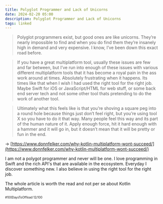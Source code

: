 ```yaml
---
title: Polyglot Programmer and Lack of Unicorns
date: 2024-02-20 05:00
description: Polyglot Programmer and Lack of Unicorns
tags: linked
---
```


> Polyglot programmers exist, but good ones are like unicorns. They’re nearly impossible to find and when you do find them they’re insanely high in demand and very expensive. I know, I’ve been down this exact road before.

> If you have a great multiplatform tool, usually these issues are few and far between, but I’ve run into enough of these issues with various different multiplatform tools that it has become a royal pain in the ass work around at times. Absolutely frustrating when it happens. Its times like that when I wish I had used the right tool for the right job. Maybe Swift for iOS or JavaScript/HTML for web stuff, or some back end server tech and not some other tool thats pretending to do the work of another tool.

> Ultimately what this feels like is that you’re shoving a square peg into a round hole because things just don’t feel right, but you’re using tool X so you have to do it that way. Many people feel this way and its part of the human nature of it. Apply enough force, hit it hard enough with a hammer and it will go in, but it doesn’t mean that it will be pretty or fun in the end.

→ [https://www.donnfelker.com/why-kotlin-multiplatform-wont-succeed/](https://www.donnfelker.com/why-kotlin-multiplatform-wont-succeed/)

I am not a polygot programmer and never will be one. I love programming in Swift and the rich API's that are available in the ecosystem. Everyday I discover something new. I also believe in using the right tool for the right job.

The whole article is worth the read and not per se about Kotlin Multiplatform.


<small><small>#100DaysToOffload 12/100</small></small>
